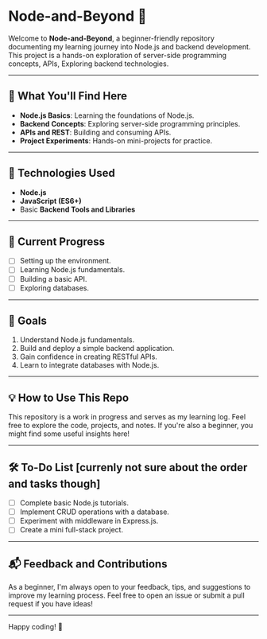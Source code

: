 # Node-and-Beyond 🌟  
Welcome to **Node-and-Beyond**, a beginner-friendly repository documenting my learning journey into Node.js and backend development. This project is a hands-on exploration of server-side programming concepts, APIs, Exploring backend technologies.

---

## 📖 What You'll Find Here  
- **Node.js Basics**: Learning the foundations of Node.js.  
- **Backend Concepts**: Exploring server-side programming principles.  
- **APIs and REST**: Building and consuming APIs.  
- **Project Experiments**: Hands-on mini-projects for practice.  

---

## 🔧 Technologies Used  
- **Node.js**  
- **JavaScript (ES6+)**  
- Basic **Backend Tools and Libraries**  

---

## 🚀 Current Progress  
- [ ] Setting up the environment.  
- [ ] Learning Node.js fundamentals.  
- [ ] Building a basic API.  
- [ ] Exploring databases.  

---

## 🎯 Goals  
1. Understand Node.js fundamentals.  
2. Build and deploy a simple backend application.  
3. Gain confidence in creating RESTful APIs.  
4. Learn to integrate databases with Node.js.  

---

## 💡 How to Use This Repo  
This repository is a work in progress and serves as my learning log. Feel free to explore the code, projects, and notes. If you're also a beginner, you might find some useful insights here!  

---

## 🛠️ To-Do List [currenly not sure about the order and tasks though]  
- [ ] Complete basic Node.js tutorials.  
- [ ] Implement CRUD operations with a database.  
- [ ] Experiment with middleware in Express.js.  
- [ ] Create a mini full-stack project.

---

## 📬 Feedback and Contributions  
As a beginner, I'm always open to your feedback, tips, and suggestions to improve my learning process. Feel free to open an issue or submit a pull request if you have ideas!  

---

Happy coding! 🚀
